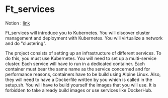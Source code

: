 # Ft_services

Notion : [link](https://www.notion.so/Ft_Services-9c6c603949894380b2c2bd2b9eeab080) 

Ft_services will introduce you to Kubernetes. You will discover cluster management and
deployment with Kubernetes. You will virtualize a network and do "clustering".

The project consists of setting up an infrastructure of different services. To do this, you
must use Kubernetes. You will need to set up a multi-service cluster.
Each service will have to run in a dedicated container.
Each container must bear the same name as the service concerned and for performance
reasons, containers have to be build using Alpine Linux.
Also, they will need to have a Dockerfile written by you which is called in the setup.sh.
You will have to build yourself the images that you will use. It is forbidden to take
already build images or use services like DockerHub.
